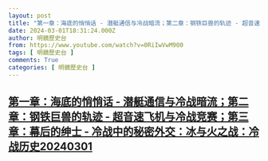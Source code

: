 ```yaml
---
layout: post
title: "第一章：海底的悄悄话 - 潜艇通信与冷战暗流；第二章：钢铁巨兽的轨迹 - 超音速飞机与冷战竞赛；第三章：幕后的绅士 - 冷战中的秘密外交：冰与火之战：冷战历史20240301"
date: 2024-03-01T18:31:24.000Z
author: 明鏡歷史台
from: https://www.youtube.com/watch?v=0RiIwVwM900
tags: [ 明鏡歷史台 ]
comments: True
categories: [ 明鏡歷史台 ]
---
```

<!--1709317884000-->
[第一章：海底的悄悄话 - 潜艇通信与冷战暗流；第二章：钢铁巨兽的轨迹 - 超音速飞机与冷战竞赛；第三章：幕后的绅士 - 冷战中的秘密外交：冰与火之战：冷战历史20240301](https://www.youtube.com/watch?v=0RiIwVwM900)
------

<div>

</div>
